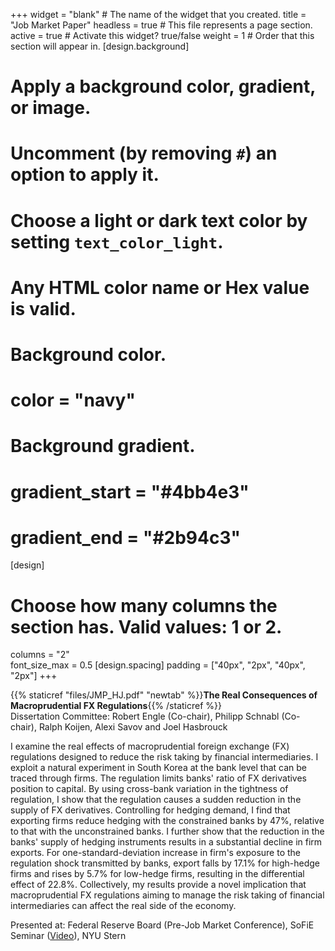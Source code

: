 +++
widget = "blank"  # The name of the widget that you created.
title = "Job Market Paper"
headless = true  # This file represents a page section.
active = true  # Activate this widget? true/false
weight = 1  # Order that this section will appear in.
[design.background]
  # Apply a background color, gradient, or image.
  #   Uncomment (by removing `#`) an option to apply it.
  #   Choose a light or dark text color by setting `text_color_light`.
  #   Any HTML color name or Hex value is valid.

  # Background color.
  # color = "navy"
  
  # Background gradient.
  # gradient_start = "#4bb4e3"
  # gradient_end = "#2b94c3"
[design]
  # Choose how many columns the section has. Valid values: 1 or 2.
  columns = "2"  
  font_size_max = 0.5
[design.spacing]
  padding = ["40px", "2px", "40px", "2px"]
+++

{{% staticref "files/JMP_HJ.pdf" "newtab" %}}**The Real Consequences of Macroprudential FX Regulations**{{% /staticref %}}  
Dissertation Committee: Robert Engle (Co-chair), Philipp Schnabl (Co-chair), Ralph Koijen, Alexi Savov and Joel Hasbrouck  

I examine the real effects of macroprudential foreign exchange (FX) regulations designed to reduce the risk taking by financial intermediaries. I exploit a natural experiment in South Korea at the bank level that can be traced through firms. The regulation limits banks' ratio of FX derivatives position to capital. By using cross-bank variation in the tightness of regulation, I show that the regulation causes a sudden reduction in the supply of FX derivatives.  Controlling for hedging demand, I find that exporting firms reduce hedging with the constrained banks by 47%, relative to that with the unconstrained banks. I further show that the reduction in the banks' supply of hedging instruments results in a substantial decline in firm exports. For one-standard-deviation increase in firm's exposure to the regulation shock transmitted by banks, export falls by 17.1% for high-hedge firms and rises by 5.7% for low-hedge firms, resulting in the differential effect of 22.8%. Collectively, my results provide a novel implication that macroprudential FX regulations aiming to manage the risk taking of financial intermediaries can affect the real side of the economy.  

Presented at: Federal Reserve Board (Pre-Job Market Conference), SoFiE Seminar ([Video](https://www.youtube.com/watch?v=k2d0zeu2a5U)), NYU Stern 
